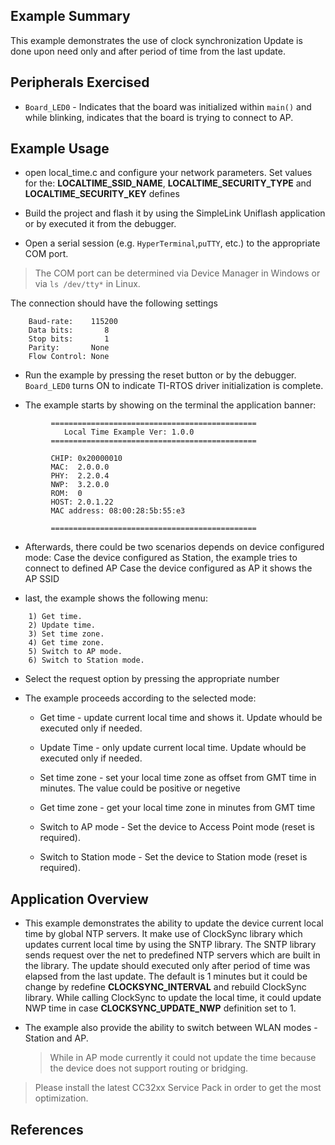 ## Example Summary

This example demonstrates the use of clock synchronization
Update is done upon need only and after period of time from the last update.

## Peripherals Exercised

* `Board_LED0` - Indicates that the board was initialized within `main()`
and while blinking, indicates that the board is trying to connect to AP.

## Example Usage

* open local_time.c and configure your network parameters.
Set values for the: __LOCALTIME_SSID_NAME__, __LOCALTIME_SECURITY_TYPE__ and __LOCALTIME_SECURITY_KEY__ defines

* Build the project and flash it by using the SimpleLink Uniflash application
or by executed it from the debugger.

* Open a serial session (e.g. `HyperTerminal`,`puTTY`, etc.) to the appropriate COM port.
> The COM port can be determined via Device Manager in Windows or via `ls /dev/tty*` in Linux.

The connection should have the following settings
```
    Baud-rate:    115200
    Data bits:       8
    Stop bits:       1
    Parity:       None
    Flow Control: None
```

* Run the example by pressing the reset button or by the debugger. `Board_LED0` turns ON to indicate TI-RTOS driver
initialization is complete.

* The example starts by showing on the terminal the application banner:
```
         ==============================================
            Local Time Example Ver: 1.0.0
         ==============================================

         CHIP: 0x20000010
         MAC:  2.0.0.0
         PHY:  2.2.0.4
         NWP:  3.2.0.0
         ROM:  0
         HOST: 2.0.1.22
         MAC address: 08:00:28:5b:55:e3

         ==============================================
```

* Afterwards, there could be two scenarios depends on device configured mode:
    Case the device configured as Station, the example tries to connect to defined AP
    Case the device configured as AP it shows the AP SSID  

* last, the example shows the following menu:
```
    1) Get time.
    2) Update time.
    3) Set time zone.
    4) Get time zone.
    5) Switch to AP mode.
    6) Switch to Station mode.
```

* Select the request option by pressing the appropriate number

* The example proceeds according to the selected mode:
    - Get time - update current local time and shows it.
                 Update whould be executed only if needed.

    - Update Time - only update current local time.
                 Update whould be executed only if needed.

    - Set time zone - set your local time zone as offset from GMT time in minutes.
                    The value could be positive or negetive

    - Get time zone - get your local time zone in minutes from GMT time 

    - Switch to AP mode - Set the device to Access Point mode (reset is required).

    - Switch to Station mode - Set the device to Station mode (reset is required).


## Application Overview

* This example demonstrates the ability to update the device current local time by global NTP servers.
  It make use of ClockSync library which updates current local time by using the SNTP library.
  The SNTP library sends request over the net to predefined NTP servers which are built in the library.
  The update should executed only after period of time was elapsed from the last update.
  The default is 1 minutes but it could be change by redefine __CLOCKSYNC_INTERVAL__ and rebuild ClockSync library.
  While calling ClockSync to update the local time, it could update NWP time in case __CLOCKSYNC_UPDATE_NWP__ definition set to 1.
  
* The example also provide the ability to switch between WLAN modes - Station and AP.
    > While in AP mode currently it could not update the time because the device does not support routing or bridging. 


> Please install the latest CC32xx Service Pack in order to get the most optimization.

## References

